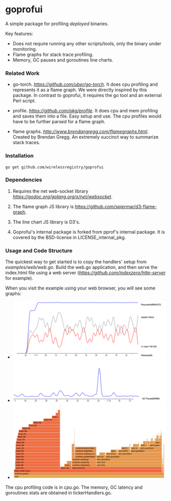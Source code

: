 # goprofui

A simple package for profiling _deployed_ binaries.

Key features:
 * Does not require running any other scripts/tools, only the binary under monitoring.
 * Flame graphs for stack trace profiling.
 * Memory, GC pauses and goroutines line charts.


### Related Work
 * go-torch. _https://github.com/uber/go-torch_. It does cpu profiling and represents it as a flame graph.
We were directly inspired by this package. In contrast to goprofui, it requires the go tool and an external Perl script.

 * profile. _https://github.com/pkg/profile_. It does cpu and mem profiling and saves them into a file. Easy setup and use.
The cpu profiles would have to be further parsed for a flame graph.

 * flame graphs. _http://www.brendangregg.com/flamegraphs.html_. Created by Brendan Gregg. An extremely succinct way to summarize stack traces. 

### Installation

```
go get github.com/wirelessregistry/goprofui
```

### Dependencies

1. Requires the net web-socket library _https://godoc.org/golang.org/x/net/websocket_.

2. The flame graph JS library is https://github.com/spiermar/d3-flame-graph.

3. The line chart JS library is D3's.

4. Goprofui's internal package is forked from pprof's internal package. It is covered by the BSD-license in
LICENSE_internal_pkg.


### Usage and Code Structure

The quickest way to get started is to copy the handlers' setup from _examples/web/web.go_. Build the web.go application, and then serve the index.html file using a web server (_https://github.com/indexzero/http-server_ for example).

When you visit the example using your web browser, you will see some graphs:

* ![Alt text](images/memory.png?raw=true "Memory tracking")
* ![Alt text](images/go-gc.png?raw=true "Garbage collection tracking")
* ![Alt text](images/go-flame.png?raw=true "CPU profiling")

The cpu profiling code is in _cpu.go_. The memory, GC latency and goroutines stats are obtained in tickerHandlers.go.
